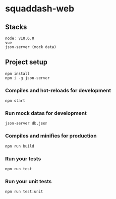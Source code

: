 # squaddash-web

## Stacks
```
node: v10.6.0
vue
json-server (mock data)
```

## Project setup
```
npm install
npm i -g json-server
```

### Compiles and hot-reloads for development
```
npm start
```
### Run mock datas for development
```
json-server db.json
```

### Compiles and minifies for production
```
npm run build
```

### Run your tests
```
npm run test
```

### Run your unit tests
```
npm run test:unit
```

